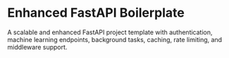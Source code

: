 # Enhanced FastAPI Boilerplate

A scalable and enhanced FastAPI project template with authentication, machine learning endpoints, background tasks, caching, rate limiting, and middleware support.

